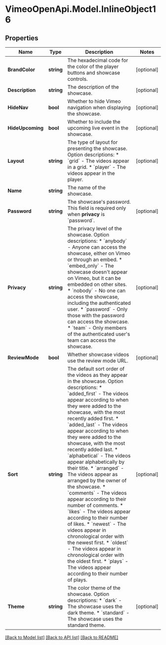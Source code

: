 # VimeoOpenApi.Model.InlineObject16
## Properties

Name | Type | Description | Notes
------------ | ------------- | ------------- | -------------
**BrandColor** | **string** | The hexadecimal code for the color of the player buttons and showcase controls. | [optional] 
**Description** | **string** | The description of the showcase. | [optional] 
**HideNav** | **bool** | Whether to hide Vimeo navigation when displaying the showcase. | [optional] 
**HideUpcoming** | **bool** | Whether to include the upcoming live event in the showcase. | [optional] 
**Layout** | **string** | The type of layout for presenting the showcase.  Option descriptions:  * &#x60;grid&#x60; - The videos appear in a grid.  * &#x60;player&#x60; - The videos appear in the player.  | [optional] 
**Name** | **string** | The name of the showcase. | 
**Password** | **string** | The showcase&#39;s password. This field is required only when **privacy** is &#x60;password&#x60;. | [optional] 
**Privacy** | **string** | The privacy level of the showcase.  Option descriptions:  * &#x60;anybody&#x60; - Anyone can access the showcase, either on Vimeo or through an embed.  * &#x60;embed_only&#x60; - The showcase doesn&#39;t appear on Vimeo, but it can be embedded on other sites.  * &#x60;nobody&#x60; - No one can access the showcase, including the authenticated user.  * &#x60;password&#x60; - Only those with the password can access the showcase.  * &#x60;team&#x60; - Only members of the authenticated user&#39;s team can access the showcase.  | [optional] 
**ReviewMode** | **bool** | Whether showcase videos use the review mode URL. | [optional] 
**Sort** | **string** | The default sort order of the videos as they appear in the showcase.  Option descriptions:  * &#x60;added_first&#x60; - The videos appear according to when they were added to the showcase, with the most recently added first.  * &#x60;added_last&#x60; - The videos appear according to when they were added to the showcase, with the most recently added last.  * &#x60;alphabetical&#x60; - The videos appear alphabetically by their title.  * &#x60;arranged&#x60; - The videos appear as arranged by the owner of the showcase.  * &#x60;comments&#x60; - The videos appear according to their number of comments.  * &#x60;likes&#x60; - The videos appear according to their number of likes.  * &#x60;newest&#x60; - The videos appear in chronological order with the newest first.  * &#x60;oldest&#x60; - The videos appear in chronological order with the oldest first.  * &#x60;plays&#x60; - The videos appear according to their number of plays.  | [optional] 
**Theme** | **string** | The color theme of the showcase.  Option descriptions:  * &#x60;dark&#x60; - The showcase uses the dark theme.  * &#x60;standard&#x60; - The showcase uses the standard theme.  | [optional] 

[[Back to Model list]](../README.md#documentation-for-models) [[Back to API list]](../README.md#documentation-for-api-endpoints) [[Back to README]](../README.md)

